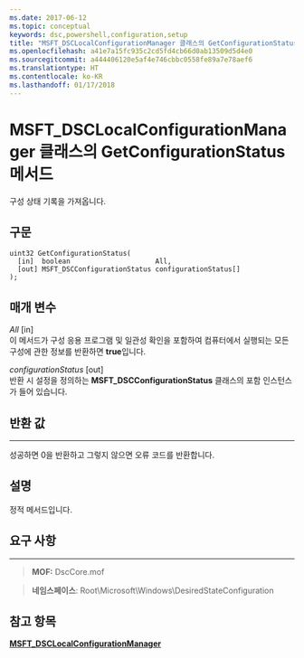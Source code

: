 ```yaml
---
ms.date: 2017-06-12
ms.topic: conceptual
keywords: dsc,powershell,configuration,setup
title: "MSFT_DSCLocalConfigurationManager 클래스의 GetConfigurationStatus 메서드"
ms.openlocfilehash: a41e7a15fc935c2cd5fd4cb66d0ab13509d5d4e0
ms.sourcegitcommit: a444406120e5af4e746cbbc0558fe89a7e78aef6
ms.translationtype: HT
ms.contentlocale: ko-KR
ms.lasthandoff: 01/17/2018
---
```

# <a name="getconfigurationstatus-method-of-the-msftdsclocalconfigurationmanager-class"></a>MSFT_DSCLocalConfigurationManager 클래스의 GetConfigurationStatus 메서드

구성 상태 기록을 가져옵니다.

<a name="syntax"></a>구문
------

```mof
uint32 GetConfigurationStatus(
  [in]  boolean                     All,
  [out] MSFT_DSCConfigurationStatus configurationStatus[]
);
```

<a name="parameters"></a>매개 변수
----------

*All* \[in\]  
이 메서드가 구성 응용 프로그램 및 일관성 확인을 포함하여 컴퓨터에서 실행되는 모든 구성에 관한 정보를 반환하면 **true**입니다.

*configurationStatus* \[out\]  
반환 시 설정을 정의하는 **MSFT_DSCConfigurationStatus** 클래스의 포함 인스턴스가 들어 있습니다.

## <a name="return-value"></a>반환 값
------------

성공하면 0을 반환하고 그렇지 않으면 오류 코드를 반환합니다.

## <a name="remarks"></a>설명

정적 메서드입니다.

## <a name="requirements"></a>요구 사항
------------
>**MOF:** DscCore.mof

>**네임스페이스**: Root\Microsoft\Windows\DesiredStateConfiguration


## <a name="see-also"></a>참고 항목


[**MSFT_DSCLocalConfigurationManager**](msft-dsclocalconfigurationmanager.md)


 

 



